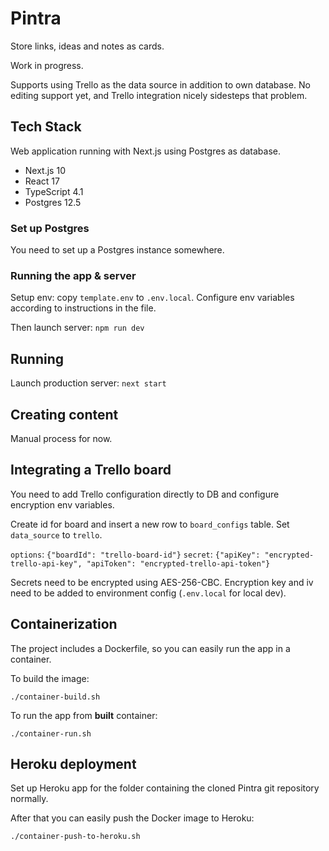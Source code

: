 # Pintra

Store links, ideas and notes as cards.

Work in progress.

Supports using Trello as the data source in addition to own database.
No editing support yet, and Trello integration nicely sidesteps that problem.

## Tech Stack

Web application running with Next.js using Postgres as database.

- Next.js 10
- React 17
- TypeScript 4.1
- Postgres 12.5

### Set up Postgres

You need to set up a Postgres instance somewhere.

### Running the app & server

Setup env: copy `template.env` to `.env.local`.
Configure env variables according to instructions in the file.

Then launch server: `npm run dev`

## Running

Launch production server: `next start`

## Creating content

Manual process for now.

## Integrating a Trello board

You need to add Trello configuration directly to DB and configure encryption env variables.

Create id for board and insert a new row to `board_configs` table.
Set `data_source` to `trello`.

`options`: `{"boardId": "trello-board-id"}`
`secret`: `{"apiKey": "encrypted-trello-api-key", "apiToken": "encrypted-trello-api-token"}`

Secrets need to be encrypted using AES-256-CBC. Encryption key and iv need to be added to environment config (`.env.local` for local dev).

## Containerization

The project includes a Dockerfile, so you can easily run the app in a container.

To build the image:

```
./container-build.sh
```

To run the app from **built** container:

```
./container-run.sh
```

## Heroku deployment

Set up Heroku app for the folder containing the cloned Pintra git repository normally.

After that you can easily push the Docker image to Heroku:

```
./container-push-to-heroku.sh
```
